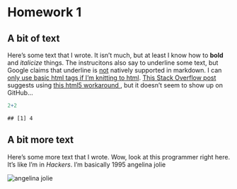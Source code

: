Homework 1
================

## A bit of text

Here’s some text that I wrote. It isn’t much, but at least I know how to
**bold** and *italicize* things. The instrucitons also say to underline
some text, but Google claims that underline is <u>not</u> natively
supported in markdown. I can <ins>only use basic html tags if I’m
knitting to html</ins>. [This Stack Overflow
post](https://stackoverflow.com/questions/63691866/underline-in-rmarkdown-to-microsoft-word)
suggests using <span style="text-decoration:underline"> this html5
workaround </span>, but it doesn’t seem to show up on GitHub…

``` r
2+2
```

    ## [1] 4

## A bit more text

Here’s some more text that I wrote. Wow, look at this programmer right
here. It’s like I’m in *Hackers*. I’m basically 1995 angelina jolie

![angelina
jolie](/MICR%20575/Homework/MICR_575/hw_1_files/hackers1995.jpg)
